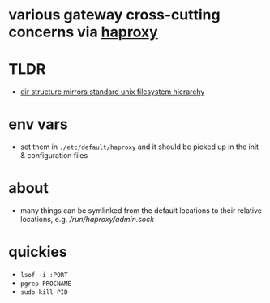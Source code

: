 # various gateway cross-cutting concerns via [haproxy](https://cbonte.github.io/haproxy-dconv/2.4/intro.html)

# TLDR
  - [dir structure mirrors standard unix filesystem hierarchy](https://help.ubuntu.com/community/LinuxFilesystemTreeOverview#Main_directories)

# env vars
  - set them in `./etc/default/haproxy` and it should be picked up in the init & configuration files
# about
  - many things can be symlinked from the default locations to their relative locations, e.g. */run/haproxy/admin.sock*


# quickies
  - `lsof -i :PORT`
  - `pgrep PROCNAME`
  - `sudo kill PID`
